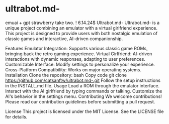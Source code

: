 # ultrabot.md-
emuai + gpt strawberry take two. ! 6.14.24$
Ultrabot.md-
Ultrabot.md- is a unique project combining an emulator with a virtual girlfriend experience. This project is designed to provide users with both nostalgic emulation of classic games and interactive, AI-driven companionship.

Features
Emulator Integration: Supports various classic game ROMs, bringing back the retro gaming experience.
Virtual Girlfriend: AI-driven interactions with dynamic responses, adapting to user preferences.
Customizable Interface: Modify settings to personalize your experience.
Cross-Platform Compatibility: Works on major operating systems.
Installation
Clone the repository:
bash
Copy code
git clone https://github.com/catsanftw/ultrabot.md-.git
Follow the setup instructions in the INSTALL.md file.
Usage
Load a ROM through the emulator interface.
Interact with the AI girlfriend by typing commands or talking.
Customize the AI's behavior in the settings menu.
Contributing
We welcome contributions! Please read our contribution guidelines before submitting a pull request.

License
This project is licensed under the MIT License. See the LICENSE file for details.

